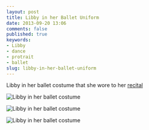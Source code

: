 ```yaml
---
layout: post
title: Libby in her Ballet Uniform
date: 2013-09-20 13:06
comments: false
published: true
keywords: 
- Libby
- dance
- protrait
- ballet 
slug: libby-in-her-ballet-uniform
---
```

Libby in her ballet costume that she wore to her [recital](/blog/2013/08/18/libby-dance-recital/)

![Libby in her ballet costume](http://media.eick.us/media/photographs/2013/2013-06-01/libby-ballet-1.jpg)

![Libby in her ballet costume](http://media.eick.us/media/photographs/2013/2013-06-01/libby-ballet-2.jpg)

![Libby in her ballet costume](http://media.eick.us/media/photographs/2013/2013-06-01/libby-ballet-3.jpg)
